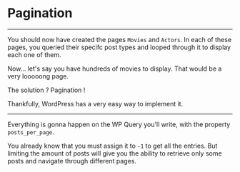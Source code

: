 # Pagination

---

You should now have created the pages `Movies` and `Actors`. In each of these pages, you queried their specifc post types and looped through it to display each one of them.

Now... let's say you have hundreds of movies to display. That would be a very looooong page.

The solution ? Pagination !

Thankfully, WordPress has a very easy way to implement it.

---

Everything is gonna happen on the WP Query you'll write, with the property `posts_per_page`.

You already know that you must assign it to `-1` to get all the entries. But limiting the amount of posts will give you the ability to retrieve only some posts and navigate through different pages.

